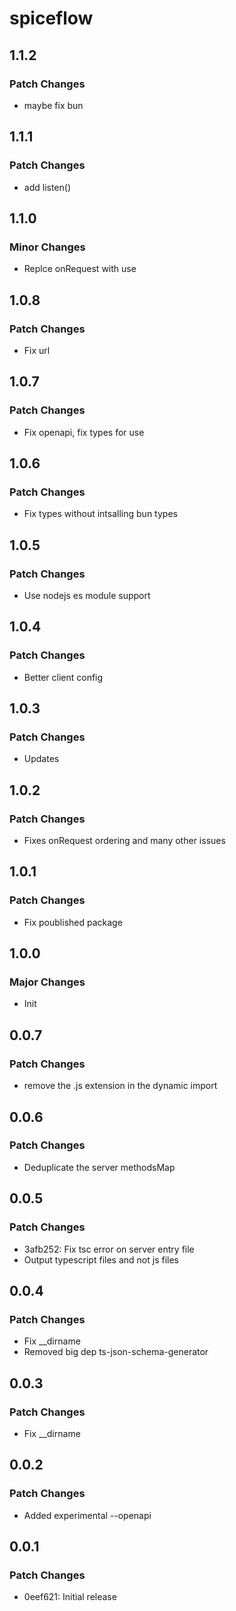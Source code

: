 # spiceflow

## 1.1.2

### Patch Changes

-   maybe fix bun

## 1.1.1

### Patch Changes

-   add listen()

## 1.1.0

### Minor Changes

-   Replce onRequest with use

## 1.0.8

### Patch Changes

-   Fix url

## 1.0.7

### Patch Changes

-   Fix openapi, fix types for use

## 1.0.6

### Patch Changes

-   Fix types without intsalling bun types

## 1.0.5

### Patch Changes

-   Use nodejs es module support

## 1.0.4

### Patch Changes

-   Better client config

## 1.0.3

### Patch Changes

-   Updates

## 1.0.2

### Patch Changes

-   Fixes onRequest ordering and many other issues

## 1.0.1

### Patch Changes

-   Fix poublished package

## 1.0.0

### Major Changes

-   Init

## 0.0.7

### Patch Changes

-   remove the .js extension in the dynamic import

## 0.0.6

### Patch Changes

-   Deduplicate the server methodsMap

## 0.0.5

### Patch Changes

-   3afb252: Fix tsc error on server entry file
-   Output typescript files and not js files

## 0.0.4

### Patch Changes

-   Fix \_\_dirname
-   Removed big dep ts-json-schema-generator

## 0.0.3

### Patch Changes

-   Fix \_\_dirname

## 0.0.2

### Patch Changes

-   Added experimental --openapi

## 0.0.1

### Patch Changes

-   0eef621: Initial release
